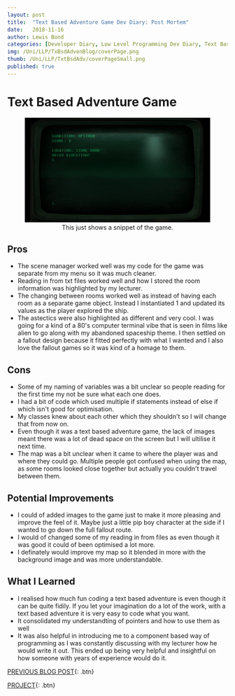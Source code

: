 ```yaml
---
layout: post
title:  "Text Based Adventure Game Dev Diary: Post Mortem"
date:   2018-11-16
author: Lewis Bond
categories: [Developer Diary, Low Level Programming Dev Diary, Text Based Adventure Dev Diary, Post Mortem]
img: /Uni/LLP/TxBsdAdvenBlog/coverPage.png
thumb: /Uni/LLP/TxtBsdAdv/coverPageSmall.png
published: true
---
```


<!--more-->
# Text Based Adventure Game

<center>
<figure>
    <a href="/assets/img/blog/Uni/LLP/TxBsdAdvenBlog/TBAG.gif"><img src="/assets/img/blog/Uni/LLP/TxBsdAdvenBlog/TBAG.gif"></a>
    <figcaption>This just shows a snippet of the game.</figcaption>
</figure>
</center>

## Pros
<ul>
    <li>The scene manager worked well was my code for the game was separate from my menu so it was much cleaner.</li>
    <li>Reading in from txt files worked well and how I stored the room information was highlighted by my lecturer.</li>
    <li>The changing between rooms worked well as instead of having each room as a separate game object. Instead I instantiated 1 and updated its values as the player explored the ship.</li>
    <li>The astectics were also highlighted as different and very cool. I was going for a kind of a 80's computer terminal vibe that is seen in films like alien to go along with my abandoned spaceship theme. I then settled on a fallout design because it fitted perfectly with what I wanted and I also love the fallout games so it was kind of a homage to them.</li>
</ul>

## Cons
<ul>
<li>Some of my naming of variables was a bit unclear so people reading for the first time my not be sure what each one does.</li>
    <li>I had a bit of code which used multiple if statements instead of else if which isn't good for optimisation.</li>
    <li>My classes knew about each other which they shouldn't so I will change that from now on.</li>
    <li>Even though it was a text based adventure game, the lack of images meant there was a lot of dead space on the screen but I will ultilise it next time.</li>
    <li>The map was a bit unclear when it came to where the player was and where they could go. Multiple people got confused when using the map, as some rooms looked close together but actually you couldn't travel between them.</li>
</ul>

## Potential Improvements
<ul>
    <li>I could of added images to the game just to make it more pleasing and improve the feel of it. Maybe just a little pip boy character at the side if I wanted to go down the full fallout route.</li>
    <li>I would of changed some of my reading in from files as even though it was good it could of been optimised a lot more.</li>
    <li>I definately would improve my map so it blended in more with the background image and was more understandable.</li>
</ul>

## What I Learned
<ul>
    <li>I realised how much fun coding a text based adventure is even though it can be quite fidily. If you let your imagination do a lot of the work, with a text based adventure it is very easy to code what you want.</li>
    <li>It consolidated my understandting of pointers and how to use them as well</li>
    <li>It was also helpful in introducing me to a component based way of programming as I was constantly discussing with my lecturer how he would write it out. This ended up being very helpful and insightful on how someone with years of experience would do it.</li>
</ul>


[PREVIOUS BLOG POST](https://lbondi7.github.io/developer%20diary/low%20level%20programming%20dev%20diary/text%20based%20adventure%20dev%20diary/llp-dd-TBAG-5){: .btn}

[PROJECT](https://lbondi7.github.io/projects/LLP-TBAG/){: .btn}
